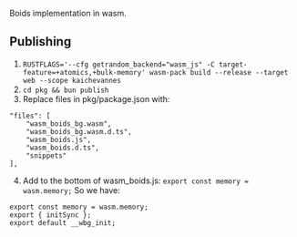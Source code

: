 Boids implementation in wasm.

## Publishing
1. `RUSTFLAGS='--cfg getrandom_backend="wasm_js" -C target-feature=+atomics,+bulk-memory' wasm-pack build --release --target web --scope kaichevannes`
2. `cd pkg && bun publish`
3. Replace files in pkg/package.json with:
```
"files": [
    "wasm_boids_bg.wasm",
    "wasm_boids_bg.wasm.d.ts",
    "wasm_boids.js",
    "wasm_boids.d.ts",
    "snippets"
],
```
4. Add to the bottom of wasm_boids.js:
`export const memory = wasm.memory;`
So we have:
```
export const memory = wasm.memory;
export { initSync };
export default __wbg_init;
```
